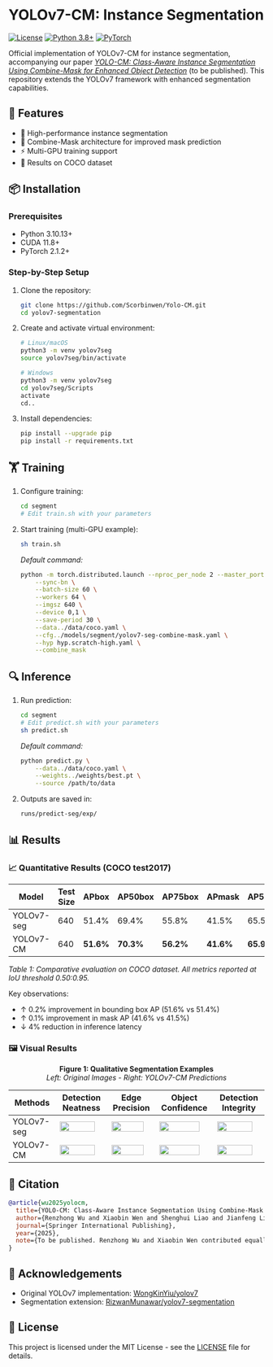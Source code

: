 # YOLOv7-CM: Instance Segmentation

[![License](https://img.shields.io/badge/License-MIT-blue.svg)](https://opensource.org/licenses/MIT)
[![Python 3.8+](https://img.shields.io/badge/Python-3.8%2B-blue)](https://www.python.org/downloads/)
[![PyTorch](https://img.shields.io/badge/PyTorch-1.12%2B-orange)](https://pytorch.org/)

Official implementation of YOLOv7-CM for instance segmentation, accompanying our paper *[YOLO-CM: Class-Aware Instance Segmentation Using Combine-Mask for Enhanced Object Detection](https://link.springer.com/article/10.1007/s00500-025-XXXX-XX)* (to be published). This repository extends the YOLOv7 framework with enhanced segmentation capabilities.

## 📌 Features
- 🚀 High-performance instance segmentation
- 🧩 Combine-Mask architecture for improved mask prediction
- ⚡ Multi-GPU training support
- 🎯 Results on COCO dataset

## 📦 Installation

### Prerequisites
- Python 3.10.13+
- CUDA 11.8+
- PyTorch 2.1.2+

### Step-by-Step Setup
1. Clone the repository:
   ```bash
   git clone https://github.com/Scorbinwen/Yolo-CM.git
   cd yolov7-segmentation
   ```

2. Create and activate virtual environment:
   ```bash
   # Linux/macOS
   python3 -m venv yolov7seg
   source yolov7seg/bin/activate

   # Windows
   python3 -m venv yolov7seg
   cd yolov7seg/Scripts
   activate
   cd..
   ```

3. Install dependencies:
   ```bash
   pip install --upgrade pip
   pip install -r requirements.txt
   ```

## 🏋️ Training

1. Configure training:
   ```bash
   cd segment
   # Edit train.sh with your parameters
   ```

2. Start training (multi-GPU example):
   ```bash
   sh train.sh
   ```
   *Default command:*
   ```bash
   python -m torch.distributed.launch --nproc_per_node 2 --master_port 29501 --use_env train.py \
       --sync-bn \
       --batch-size 60 \
       --workers 64 \
       --imgsz 640 \
       --device 0,1 \
       --save-period 30 \
       --data../data/coco.yaml \
       --cfg../models/segment/yolov7-seg-combine-mask.yaml \
       --hyp hyp.scratch-high.yaml \
       --combine_mask
   ```

## 🔍 Inference

1. Run prediction:
   ```bash
   cd segment
   # Edit predict.sh with your parameters
   sh predict.sh
   ```
   *Default command:*
   ```bash
   python predict.py \
       --data../data/coco.yaml \
       --weights../weights/best.pt \
       --source /path/to/data
   ```

2. Outputs are saved in:
   ```
   runs/predict-seg/exp/
   ```

## 📊 Results
### 📈 Quantitative Results (COCO test2017)

| Model          | Test Size | APbox  | AP50box | AP75box | APmask | AP50mask | AP75mask | Latency (T4) |
|----------------|-----------|--------|---------|---------|--------|----------|----------|--------------|
| YOLOv7-seg     | 640       | 51.4%  | 69.4%   | 55.8%   | 41.5%  | 65.5%    | 43.7%    | 12.3ms       |
| YOLOv7-CM | 640       | **51.6%** | **70.3%** | **56.2%** | **41.6%** | **65.9%** | **43.9%** | **11.8ms** |

*Table 1: Comparative evaluation on COCO dataset. All metrics reported at IoU threshold 0.50:0.95.*

Key observations:
- ↑ 0.2% improvement in bounding box AP (51.6% vs 51.4%)
- ↑ 0.1% improvement in mask AP (41.6% vs 41.5%)
- ↓ 4% reduction in inference latency

### 🖼️ Visual Results

<div align="center">
  
**Figure 1: Qualitative Segmentation Examples**  
*Left: Original Images - Right: YOLOv7-CM Predictions*

| Methods         | Detection Neatness | Edge Precision | Object Confidence | Detection Integrity |
|-----------------|---------------------|----------------|-------------------|-------------------|
| YOLOv7-seg      | <img src="https://github.com/user-attachments/assets/20d358f2-2722-4849-824b-15bbadf6ec85" width="90%"> | <img src="https://github.com/user-attachments/assets/aa57fdc4-455c-4b3e-82c9-b0c62f4d6647" width="90%"> | <img src="https://github.com/user-attachments/assets/c0748322-2b90-40c3-af9c-dadd2ab48cce" width="90%"> | <img src="https://github.com/user-attachments/assets/424b499d-ac09-40d0-9a88-1e9ca7a34bda" width="90%"> |
| YOLOv7-CM  | <img src="https://github.com/user-attachments/assets/8722d813-c78e-44c7-a6ff-b71df4d856df" width="90%"> | <img src="https://github.com/user-attachments/assets/a90d931b-4fe6-4f16-908d-f7bfc36c70df" width="90%"> | <img src="https://github.com/user-attachments/assets/5f2c69a8-e29a-4471-a732-d9b6fc0dfd06" width="90%"> | <img src="https://github.com/user-attachments/assets/d1696ec5-7c83-44f1-bba8-006f3dc63cb3" width="90%"> |



</div>

## 📜 Citation
```bibtex
@article{wu2025yolocm,
  title={YOLO-CM: Class-Aware Instance Segmentation Using Combine-Mask for Enhanced Object Detection},
  author={Renzhong Wu and Xiaobin Wen and Shenghui Liao and Jianfeng Li and Xiaoyan Kui},
  journal={Springer International Publishing},
  year={2025},
  note={To be published. Renzhong Wu and Xiaobin Wen contributed equally to this work. Corresponding Author: [lncs@springer.com](mailto:lncs@springer.com).}
}
```

## 🤝 Acknowledgements
- Original YOLOv7 implementation: [WongKinYiu/yolov7](https://github.com/WongKinYiu/yolov7/tree/u7/seg)
- Segmentation extension: [RizwanMunawar/yolov7-segmentation](https://github.com/RizwanMunawar/yolov7-segmentation)

## 📄 License
This project is licensed under the MIT License - see the [LICENSE](LICENSE) file for details.
